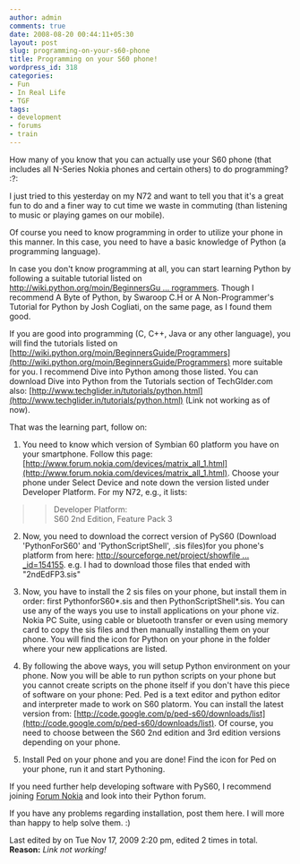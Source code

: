 ```yaml
---
author: admin
comments: true
date: 2008-08-20 00:44:11+05:30
layout: post
slug: programming-on-your-s60-phone
title: Programming on your S60 phone!
wordpress_id: 318
categories:
- Fun
- In Real Life
- TGF
tags:
- development
- forums
- train
---
```




How many of you know that you can actually use your  S60 phone (that includes all N-Series Nokia phones and certain others)  to do programming?  :?:

I  just tried to this yesterday on my N72 and want to tell you that it's a  great fun to do and a finer way to cut time we waste in commuting (than  listening to music or playing games on our mobile). 

Of course you need to know programming in order to utilize your phone in this manner. In this case, you need to have a basic knowledge of Python (a programming language).

In case you don't know programming at all, you can start learning Python by following a suitable tutorial listed on [http://wiki.python.org/moin/BeginnersGu ... rogrammers](http://wiki.python.org/moin/BeginnersGuide/NonProgrammers). Though I recommend A Byte of Python, by Swaroop C.H or A Non-Programmer's Tutorial for Python by Josh Cogliati, on the same page, as I found them good.

If you are good into programming (C, C++, Java or any other language), you will find the tutorials listed on [http://wiki.python.org/moin/BeginnersGuide/Programmers](http://wiki.python.org/moin/BeginnersGuide/Programmers) more suitable for you. I recommend Dive into Python among those listed. You can download Dive into Python from the Tutorials section of TechGlder.com also: [http://www.techglider.in/tutorials/python.html](http://www.techglider.in/tutorials/python.html) (Link not working as of now).

That was the learning part, follow on:



	
  1. You need to know which version of Symbian 60 platform you have on your smartphone. Follow this page: [http://www.forum.nokia.com/devices/matrix_all_1.html](http://www.forum.nokia.com/devices/matrix_all_1.html). Choose your phone under Select Device and note down the version listed under Developer Platform. For my N72, e.g., it lists:

 
>> Developer Platform:  
S60 2nd Edition, Feature Pack 3





	
  2. Now,  you need to download the correct version of PyS60 (Download  'PythonForS60' and 'PythonScriptShell', .sis files)for you phone's  platform from here: [http://sourceforge.net/project/showfile ... _id=154155](http://sourceforge.net/project/showfiles.php?group_id=154155). e.g. I had to download those files that ended with "2ndEdFP3.sis"

	
  3. Now,  you have to install the 2 sis files on your phone, but install them in  order: first PythonforS60*.sis and then PythonScriptShell*.sis. You can  use any of the ways you use to install applications on your phone viz.  Nokia PC Suite, using cable or bluetooth transfer or even using memory  card to copy the sis files and then manually installing them on your  phone. You will find the icon for Python on your phone in the folder  where your new applications are listed.

	
  4. By following the above  ways, you will setup Python environment on your phone. Now you will be  able to run python scripts on your phone but you cannot create scripts  on the phone itself if you don't have this piece of software on your  phone: Ped. Ped is a text editor and python editor and interpreter made  to work on S60 platorm. You can install the latest version from: [http://code.google.com/p/ped-s60/downloads/list](http://code.google.com/p/ped-s60/downloads/list). Of course, you need to choose between the S60 2nd edition and 3rd edition versions depending on your phone.

	
  5. Install Ped on your phone and you are done! Find the icon for Ped on your phone, run it and start Pythoning.


If you need further help developing software with PyS60, I recommend joining [Forum Nokia](http://forum.nokia.com/) and look into their Python forum.

If you have any problems regarding installation, post them here. I will more than happy to help solve them. :)






Last edited by on Tue Nov 17, 2009 2:20 pm, edited 2 times in total.  
**Reason:** _Link not working!_
